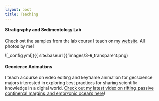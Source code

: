 ```yaml
---
layout: post
title: Teaching
---
```

#### Stratigraphy and Sedimentology Lab
Check out the samples from the lab course I teach on my [website](https://labs.utdallas.edu/geosamples). All photos by me!

![_config.yml]({{ site.baseurl }}/images/3-6_transparent.png)
#### Geocience Animations
I teach a course on video editing and keyframe animation for geoscience majors interested in exploring best practices for sharing scientific knowledge in a digital world. [Check out my latest video on rifting, passive continental margins, and embryonic oceans here](https://www.youtube.com/watch?v=HQqrfIVkctM&t)!




